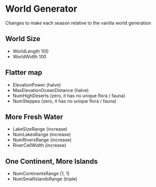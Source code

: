 # World Generator

Changes to make each season relative to the vanilla world generation

## World Size

- WorldLength 100
- WorldWidth 100

## Flatter map

- ElevationPower (halve)
- MaxElevationOceanDistance (halve)
- NumHighDeserts (zero, it has no unique flora / fauna)
- NumSteppes (zero, it has no unique flora / fauna)

## More Fresh Water

- LakeSizeRange (increase)
- NumLakesRange (increase)
- NumRiversRange (increase)
- RiverCellWidth (increase)

## One Continent, More Islands

- NumContinentsRange [1, 1]
- NumSmallIslandsRange (triple)
